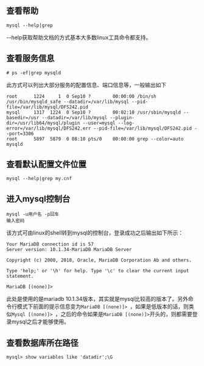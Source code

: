 ## 查看帮助
```
mysql --help|grep
```
--help获取帮助文档的方式基本大多数linux工具命令都支持。

## 查看服务信息
```
# ps -ef|grep mysqld
```
此方式可以列出大部分服务的配置信息、端口信息等，一般输出如下
```
root      1224     1  0 Sep10 ?        00:00:00 /bin/sh /usr/bin/mysqld_safe --datadir=/var/lib/mysql --pid-file=/var/lib/mysql/DFS242.pid
mysql     1317  1224  0 Sep10 ?        00:02:10 /usr/sbin/mysqld --basedir=/usr --datadir=/var/lib/mysql --plugin-dir=/usr/lib64/mysql/plugin --user=mysql --log-error=/var/lib/mysql/DFS242.err --pid-file=/var/lib/mysql/DFS242.pid --port=3306
root      5897  5879  0 08:10 pts/0    00:00:00 grep --color=auto mysqld
```

## 查看默认配置文件位置
```
mysql --help|grep my.cnf
```

## 进入mysql控制台
```
mysql -u用户名 -p回车
输入密码
```
该方式可由linux的shell转到mysql的控制台，登录成功之后输出如下所示：
```
Your MariaDB connection id is 57
Server version: 10.1.34-MariaDB MariaDB Server

Copyright (c) 2000, 2018, Oracle, MariaDB Corporation Ab and others.

Type 'help;' or '\h' for help. Type '\c' to clear the current input statement.

MariaDB [(none)]> 
```
此处是使用的是mariadb 10.1.34版本，其实就是mysql比较高的版本了。另外命令行模式下前面的提示信息变为`MariaDB [(none)]> `，如果是低版本的话，则类似`Mysql [(none)]> `，之后的命令如果是`MariaDB [(none)]>`开头的，则都需要登录mysql之后才能够使用。

## 查看数据库所在路径
```
mysql> show variables like 'datadir';\G
```